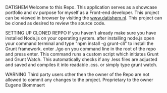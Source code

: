 DATISHEM
Welcome to this Repo. This application serves as a showcase portfolio and cv purpose for myself as a Front-end developer.
This project can be viewed in browser by visiting the www.datishem.nl. This project can be cloned as desired to review the source code.

SETTING UP CLONED REPPO
If you haven't already make sure you have installed Node.js on your operating system.
after installing node.js open your command terminal and type "npm install -g grunt-cli" to install the Grunt framework. 
enter ./go on you command line in the root of the repo and press enter. This command runs a custom script which initiates Grunt and Grunt Watch. 
This automatically checks if any .less files are adjusted and saved and compiles it into readable .css.
or simply type grunt watch.

WARNING
Third party users other then the owner of the Repo are not allowed to commit any changes to the project. Proprietary to the owner Eugene Blommaert